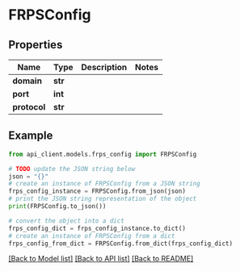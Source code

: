 # FRPSConfig


## Properties

Name | Type | Description | Notes
------------ | ------------- | ------------- | -------------
**domain** | **str** |  | 
**port** | **int** |  | 
**protocol** | **str** |  | 

## Example

```python
from api_client.models.frps_config import FRPSConfig

# TODO update the JSON string below
json = "{}"
# create an instance of FRPSConfig from a JSON string
frps_config_instance = FRPSConfig.from_json(json)
# print the JSON string representation of the object
print(FRPSConfig.to_json())

# convert the object into a dict
frps_config_dict = frps_config_instance.to_dict()
# create an instance of FRPSConfig from a dict
frps_config_from_dict = FRPSConfig.from_dict(frps_config_dict)
```
[[Back to Model list]](../README.md#documentation-for-models) [[Back to API list]](../README.md#documentation-for-api-endpoints) [[Back to README]](../README.md)


